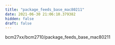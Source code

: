 ```yaml
---
title: "package_feeds_base_mac80211"
date: 2021-06-30 21:06:10.379382
hidden: false
draft: false
---
```


bcm27xx/bcm2710/package_feeds_base_mac80211

